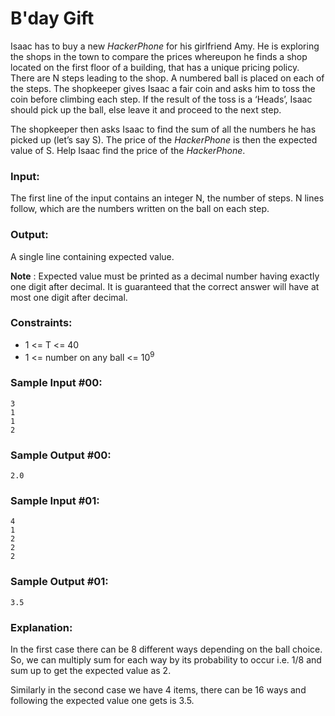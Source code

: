 B'day Gift
==========

Isaac has to buy a new *HackerPhone* for his girlfriend Amy. He is exploring the shops in the town to compare the prices whereupon he finds a shop located on the first floor of a building, that has a unique pricing policy. There are N steps leading to the shop. A numbered ball is placed on each of the steps.
The shopkeeper gives Isaac a fair coin and asks him to toss the coin before climbing each step. If the result of the toss is a ‘Heads’, Isaac should pick up the ball, else leave it and proceed to the next step.

The shopkeeper then asks Isaac to find the sum of all the numbers he has picked up (let’s say S). The price of the *HackerPhone* is then the expected value of S. Help Isaac find the price of the *HackerPhone*.

### Input:

The first line of the input contains an integer N, the number of steps. N lines follow, which are the numbers written on the ball on each step.

### Output:

A single line containing expected value.

**Note** : Expected value must be printed as a decimal number having exactly one digit after decimal. It is guaranteed that the correct answer will have at most one digit after decimal.

### Constraints:

* 1 <= T <= 40
* 1 <= number on any ball <= 10<sup>9</sup>

### Sample Input #00:

    3
    1
    1
    2

### Sample Output #00:

    2.0

### Sample Input #01:

    4
    1
    2
    2
    2

### Sample Output #01:

    3.5

### Explanation:

In the first case there can be 8 different ways depending on the ball choice. So, we can multiply sum for each way by its probability to occur i.e. 1/8 and sum up to get the expected value as 2.

Similarly in the second case we have 4 items, there can be 16 ways and following the expected value one gets is 3.5.
